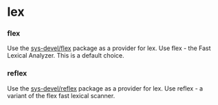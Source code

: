 # lex

### flex
Use the [sys-devel/flex](../sys-devel/flex.md) package as a provider for lex. Use flex - the Fast Lexical Analyzer. This is a default choice.

### reflex
Use the [sys-devel/reflex](../sys-devel/reflex.md) package as a provider for lex. Use reflex - a variant of the flex fast lexical scanner.
